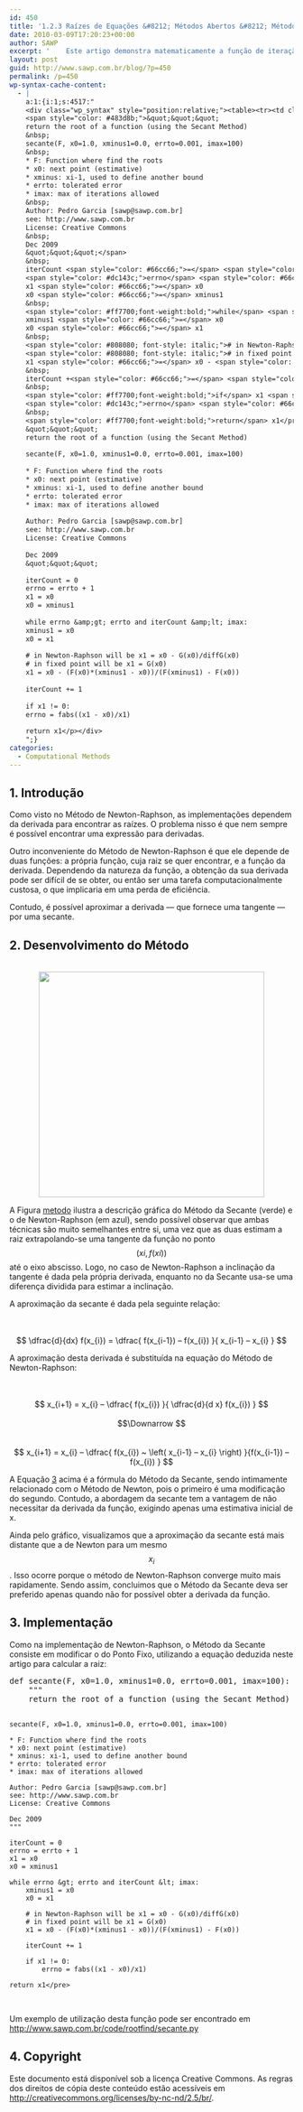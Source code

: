 ```yaml
---
id: 450
title: '1.2.3 Raízes de Equações &#8212; Métodos Abertos &#8212; Método da Secante'
date: 2010-03-09T17:20:23+00:00
author: SAWP
excerpt: '    Este artigo demonstra matematicamente a função de iteração do Método da Secante e disponibiliza um algoritmo implementado na linguagem Python.'
layout: post
guid: http://www.sawp.com.br/blog/?p=450
permalink: /p=450
wp-syntax-cache-content:
  - |
    a:1:{i:1;s:4517:"
    <div class="wp_syntax" style="position:relative;"><table><tr><td class="code"><pre class="python" style="font-family:monospace;"><span style="color: #ff7700;font-weight:bold;">def</span> secante<span style="color: black;">&#40;</span>F<span style="color: #66cc66;">,</span> x0<span style="color: #66cc66;">=</span><span style="color: #ff4500;">1.0</span><span style="color: #66cc66;">,</span> xminus1<span style="color: #66cc66;">=</span><span style="color: #ff4500;">0.0</span><span style="color: #66cc66;">,</span> errto<span style="color: #66cc66;">=</span><span style="color: #ff4500;">0.001</span><span style="color: #66cc66;">,</span> imax<span style="color: #66cc66;">=</span><span style="color: #ff4500;">100</span><span style="color: black;">&#41;</span>:
    <span style="color: #483d8b;">&quot;&quot;&quot;
    return the root of a function (using the Secant Method)
    &nbsp;
    secante(F, x0=1.0, xminus1=0.0, errto=0.001, imax=100)
    &nbsp;
    * F: Function where find the roots
    * x0: next point (estimative)
    * xminus: xi-1, used to define another bound
    * errto: tolerated error
    * imax: max of iterations allowed
    &nbsp;
    Author: Pedro Garcia [sawp@sawp.com.br]
    see: http://www.sawp.com.br
    License: Creative Commons
    &nbsp;
    Dec 2009
    &quot;&quot;&quot;</span>
    &nbsp;
    iterCount <span style="color: #66cc66;">=</span> <span style="color: #ff4500;">0</span>
    <span style="color: #dc143c;">errno</span> <span style="color: #66cc66;">=</span> errto + <span style="color: #ff4500;">1</span>
    x1 <span style="color: #66cc66;">=</span> x0
    x0 <span style="color: #66cc66;">=</span> xminus1
    &nbsp;
    <span style="color: #ff7700;font-weight:bold;">while</span> <span style="color: #dc143c;">errno</span> &amp;gt<span style="color: #66cc66;">;</span> errto <span style="color: #ff7700;font-weight:bold;">and</span> iterCount &amp;lt<span style="color: #66cc66;">;</span> imax:
    xminus1 <span style="color: #66cc66;">=</span> x0
    x0 <span style="color: #66cc66;">=</span> x1
    &nbsp;
    <span style="color: #808080; font-style: italic;"># in Newton-Raphson will be x1 = x0 - G(x0)/diffG(x0)</span>
    <span style="color: #808080; font-style: italic;"># in fixed point will be x1 = G(x0)</span>
    x1 <span style="color: #66cc66;">=</span> x0 - <span style="color: black;">&#40;</span>F<span style="color: black;">&#40;</span>x0<span style="color: black;">&#41;</span>*<span style="color: black;">&#40;</span>xminus1 - x0<span style="color: black;">&#41;</span><span style="color: black;">&#41;</span>/<span style="color: black;">&#40;</span>F<span style="color: black;">&#40;</span>xminus1<span style="color: black;">&#41;</span> - F<span style="color: black;">&#40;</span>x0<span style="color: black;">&#41;</span><span style="color: black;">&#41;</span>
    &nbsp;
    iterCount +<span style="color: #66cc66;">=</span> <span style="color: #ff4500;">1</span>
    &nbsp;
    <span style="color: #ff7700;font-weight:bold;">if</span> x1 <span style="color: #66cc66;">!=</span> <span style="color: #ff4500;">0</span>:
    <span style="color: #dc143c;">errno</span> <span style="color: #66cc66;">=</span> fabs<span style="color: black;">&#40;</span><span style="color: black;">&#40;</span>x1 - x0<span style="color: black;">&#41;</span>/x1<span style="color: black;">&#41;</span>
    &nbsp;
    <span style="color: #ff7700;font-weight:bold;">return</span> x1</pre></td></tr></table><p class="theCode" style="display:none;">def secante(F, x0=1.0, xminus1=0.0, errto=0.001, imax=100):
    &quot;&quot;&quot;
    return the root of a function (using the Secant Method)
    
    secante(F, x0=1.0, xminus1=0.0, errto=0.001, imax=100)
    
    * F: Function where find the roots
    * x0: next point (estimative)
    * xminus: xi-1, used to define another bound
    * errto: tolerated error
    * imax: max of iterations allowed
    
    Author: Pedro Garcia [sawp@sawp.com.br]
    see: http://www.sawp.com.br
    License: Creative Commons
    
    Dec 2009
    &quot;&quot;&quot;
    
    iterCount = 0
    errno = errto + 1
    x1 = x0
    x0 = xminus1
    
    while errno &amp;gt; errto and iterCount &amp;lt; imax:
    xminus1 = x0
    x0 = x1
    
    # in Newton-Raphson will be x1 = x0 - G(x0)/diffG(x0)
    # in fixed point will be x1 = G(x0)
    x1 = x0 - (F(x0)*(xminus1 - x0))/(F(xminus1) - F(x0))
    
    iterCount += 1
    
    if x1 != 0:
    errno = fabs((x1 - x0)/x1)
    
    return x1</p></div>
    ";}
categories:
  - Computational Methods
---
```

## 1. Introdução <a name="sec1"></a>

Como visto no Método de Newton-Raphson, as implementações dependem da derivada para encontrar as raízes. O problema nisso é que nem sempre é possível encontrar uma expressão para derivadas.

Outro inconveniente do Método de Newton-Raphson é que ele depende de duas funções: a própria função, cuja raiz se quer encontrar, e a função da derivada. Dependendo da natureza da função, a obtenção da sua derivada pode ser difícil de se obter, ou então ser uma tarefa computacionalmente custosa, o que implicaria em uma perda de eficiência.

Contudo, é possível aproximar a derivada &#8212; que fornece uma tangente &#8212; por uma secante.

<!--  DESENVOLVIMENTO -->

## 2. Desenvolvimento do Método <a name="sec2"></a>

<center>
  <br /> <a href="http://www.sawp.com.br/blog/wp-content/uploads/2010/03/fig17.png"><img class="aligncenter size-full wp-image-452" title="Visualização gráfica da aproximação numérica de uma raiz qualquer usando os métodos da Secante e de Newton-Raphson" src="http://www.sawp.com.br/blog/wp-content/uploads/2010/03/fig17.png" alt="" width="400" height="400" srcset="http://www.sawp.com.br/blog/wp-content/uploads/2010/03/fig17.png 400w, http://www.sawp.com.br/blog/wp-content/uploads/2010/03/fig17-300x300.png 300w" sizes="(max-width: 400px) 100vw, 400px" /></a><br />
</center>

A Figura [metodo](#figmetodo) ilustra a descrição gráfica do Método da Secante (verde) e o de Newton-Raphson (em azul), sendo possível observar que ambas técnicas são muito semelhantes entre si, uma vez que as duas estimam a raiz extrapolando-se uma tangente da função no ponto $$\left( xi, f(xi) \right) $$ até o eixo abscisso. Logo, no caso de Newton-Raphson a inclinação da tangente é dada pela própria derivada, enquanto no da Secante usa-se uma diferença dividida para estimar a inclinação.

A aproximação da secante é dada pela seguinte relação:
  


<center>
  <br /> <a name="eq1"></a><br /> $$ \dfrac{d}{dx} f(x_{i}) = \dfrac{ f(x_{i-1}) &#8211; f(x_{i}) }{ x_{i-1} &#8211; x_{i} } $$<br />
</center>

A aproximação desta derivada é substituída na equação do Método de Newton-Raphson:
  


<center>
  <br /> <a name="eq2"></a><br /> $$ x_{i+1} = x_{i} &#8211; \dfrac{ f(x_{i}) }{ \dfrac{d}{d x} f(x_{i}) } $$<br />
</center>


  


<center>
  <br /> $$\Downarrow $$<br />
</center>

<center>
  <br /> <a name="eq3"></a><br /> $$ x_{i+1} = x_{i} &#8211; \dfrac{ f(x_{i}) ~ \left( x_{i-1} &#8211; x_{i} \right) }{f(x_{i-1}) &#8211; f(x_{i}) } $$<br />
</center>

A Equação [3](#eq3) acima é a fórmula do Método da Secante, sendo intimamente relacionado com o Método de Newton, pois o primeiro é uma modificação do segundo. Contudo, a abordagem da secante tem a vantagem de não necessitar da derivada da função, exigindo apenas uma estimativa inicial de x.

Ainda pelo gráfico, visualizamos que a aproximação da secante está mais distante que a de Newton para um mesmo $$x_{i} $$ . Isso ocorre porque o método de Newton-Raphson converge muito mais rapidamente. Sendo assim, concluimos que o Método da Secante deva ser preferido apenas quando não for possível obter a derivada da função.

## 3. Implementação <a name="sec3"></a>

Como na implementação de Newton-Raphson, o Método da Secante consiste em modificar o do Ponto Fixo, utilizando a equação deduzida neste artigo para calcular a raiz:

<div>
  <pre lang="python">def secante(F, x0=1.0, xminus1=0.0, errto=0.001, imax=100):
    """
    return the root of a function (using the Secant Method)

    secante(F, x0=1.0, xminus1=0.0, errto=0.001, imax=100)

    * F: Function where find the roots
    * x0: next point (estimative)
    * xminus: xi-1, used to define another bound
    * errto: tolerated error
    * imax: max of iterations allowed

    Author: Pedro Garcia [sawp@sawp.com.br]
    see: http://www.sawp.com.br
    License: Creative Commons

    Dec 2009
    """

    iterCount = 0
    errno = errto + 1
    x1 = x0
    x0 = xminus1

    while errno &gt; errto and iterCount &lt; imax:
        xminus1 = x0
        x0 = x1

        # in Newton-Raphson will be x1 = x0 - G(x0)/diffG(x0)
        # in fixed point will be x1 = G(x0)
        x1 = x0 - (F(x0)*(xminus1 - x0))/(F(xminus1) - F(x0))

        iterCount += 1

        if x1 != 0:
            errno = fabs((x1 - x0)/x1)

    return x1</pre>
</div>

Um exemplo de utilização desta função pode ser encontrado em <a href="http://www.sawp.com.br/code/rootfind/secante.py" target="_blank">http://www.sawp.com.br/code/rootfind/secante.py</a>

## 4. Copyright

Este documento está disponível sob a licença Creative Commons. As regras dos direitos de cópia deste conteúdo estão acessíveis em <a href="http://creativecommons.org/licenses/by-nc-nd/2.5/br/" target="_blank">http://creativecommons.org/licenses/by-nc-nd/2.5/br/</a>.
